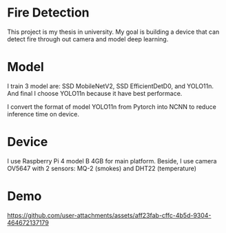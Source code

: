# Fire Detection

This project is my thesis in university. My goal is building a device that can detect fire through out camera and model deep learning.

# Model

I train 3 model are: SSD MobileNetV2, SSD EfficientDetD0, and YOLO11n. And final I choose YOLO11n because it have best performace.

I convert the format of model YOLO11n from Pytorch into NCNN to reduce inference time on device.

# Device

I use Raspberry Pi 4 model B 4GB for main platform. Beside, I use camera OV5647 with 2 sensors: MQ-2 (smokes) and DHT22 (temperature)

# Demo


https://github.com/user-attachments/assets/aff23fab-cffc-4b5d-9304-464672137179

